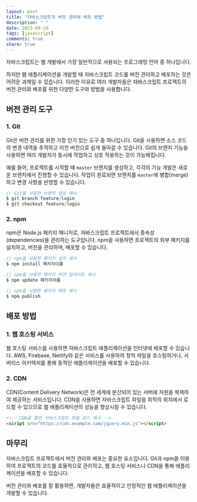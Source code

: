 ```yaml
---
layout: post
title: "자바스크립트의 버전 관리와 배포 방법"
description: " "
date: 2023-09-10
tags: [javascript]
comments: true
share: true
---
```


자바스크립트는 웹 개발에서 가장 일반적으로 사용되는 프로그래밍 언어 중 하나입니다. 

하지만 웹 애플리케이션을 개발할 때 자바스크립트 코드를 버전 관리하고 배포하는 것은 어려운 과제일 수 있습니다. 이러한 이유로 여러 개발자들은 자바스크립트 프로젝트의 버전 관리와 배포를 위한 다양한 도구와 방법을 사용합니다.

## 버전 관리 도구

### 1. Git

Git은 버전 관리를 위한 가장 인기 있는 도구 중 하나입니다. Git을 사용하면 소스 코드의 변경 내역을 추적하고 이전 버전으로 쉽게 돌아갈 수 있습니다. Git의 브랜치 기능을 사용하면 여러 개발자가 동시에 작업하고 상호 작용하는 것이 가능해집니다.

예를 들어, 프로젝트를 시작할 때 `master` 브랜치를 생성하고, 각각의 기능 개발은 새로운 브랜치에서 진행할 수 있습니다. 작업이 완료되면 브랜치를 `master`에 병합(merge)하고 변경 사항을 반영할 수 있습니다.

```javascript
// Git을 사용한 브랜치 생성 예시
$ git branch feature/login
$ git checkout feature/login
```

### 2. npm

npm은 Node.js 패키지 매니저로, 자바스크립트 프로젝트에서 종속성(dependencies)을 관리하는 도구입니다. npm을 사용하면 프로젝트의 외부 패키지를 설치하고, 버전을 관리하며, 배포할 수 있습니다.

```javascript
// npm을 사용한 패키지 설치 예시
$ npm install 패키지이름

// npm을 사용한 패키지 버전 업데이트 예시
$ npm update 패키지이름

// npm을 사용한 패키지 배포 예시
$ npm publish
```

## 배포 방법

### 1. 웹 호스팅 서비스

웹 호스팅 서비스를 사용하면 자바스크립트 애플리케이션을 인터넷에 배포할 수 있습니다. AWS, Firebase, Netlify와 같은 서비스를 사용하여 정적 파일을 호스팅하거나, 서버리스 아키텍처를 통해 동적인 애플리케이션을 배포할 수 있습니다. 

### 2. CDN

CDN(Content Delivery Network)은 전 세계에 분산되어 있는 서버에 자원을 복제하여 제공하는 서비스입니다. CDN을 사용하면 자바스크립트 파일을 최적의 위치에서 로드할 수 있으므로 웹 애플리케이션의 성능을 향상시킬 수 있습니다.

```html
<!-- CDN을 통한 자바스크립트 파일 로드 예시 -->
<script src="https://cdn.example.com/jquery.min.js"></script>
```

## 마무리

자바스크립트 프로젝트에서 버전 관리와 배포는 중요한 요소입니다. Git과 npm을 이용하여 프로젝트의 코드를 효율적으로 관리하고, 웹 호스팅 서비스나 CDN을 통해 애플리케이션을 배포할 수 있습니다.

버전 관리와 배포를 잘 활용하면, 개발자들은 효율적이고 안정적인 웹 애플리케이션을 개발할 수 있습니다.